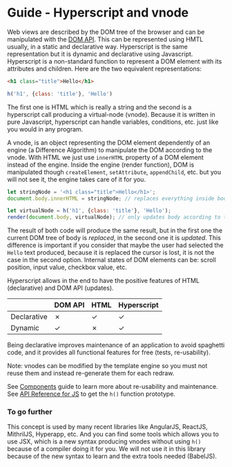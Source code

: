 # Guide - Hyperscript and vnode

Web views are described by the DOM tree of the browser and can be manipulated with the [DOM API](https://www.google.ch/search?q=dom+api). This can be represented using HMTL usually, in a static and declarative way. Hyperscript is the same representation but it is dynamic and declarative using Javascript. Hyperscript is a non-standard function to represent a DOM element with its attributes and children. Here are the two equivalent representations:

```html
<h1 class="title">Hello</h1>
```

```js
h('h1', {class: 'title'}, 'Hello')
```

The first one is HTML which is really a string and the second is a hyperscript call producing a virtual-node (vnode). Because it is written in pure Javascript, hyperscript can handle variables, conditions, etc. just like you would in any program.

A vnode, is an object representing the DOM element dependently of an engine (a Difference Algorithm) to manipulate the DOM according to the vnode. With HTML we just use `innerHTML` property of a DOM element instead of the engine. Inside the engine (render function), DOM is manipulated though `createElement`, `setAttribute`, `appendChild`, etc. but you will not see it, the engine takes care of it for you.

```js
let stringNode = '<h1 class="title">Hello</h1>';
document.body.innerHTML = stringNode; // replaces everything inside body no matter what
```

```js
let virtualNode = h('h1', {class: 'title'}, 'Hello');
render(document.body, virtualNode); // only updates body according to the previous content
```

The result of both code will produce the same result, but in the first one the current DOM tree of body is *replaced*, in the second one it is *updated*. This difference is important if you consider that maybe the user had selected the `Hello` text produced, because it is replaced the cursor is lost, it is not the case in the second option. Internal states of DOM elements can be: scroll position, input value, checkbox value, etc.

Hyperscript allows in the end to have the positive features of HTML (declarative) and DOM API (updates).

|              | DOM API | HTML | Hyperscript |
| ------------ | --------|------|------------ |
| Declarative  | ✗       | ✓    | ✓           |
| Dynamic      | ✓       | ✗    | ✓           |

Being declarative improves maintenance of an application to avoid spaghetti code, and it provides all functional features for free (tests, re-usability).

Note: vnodes can be modified by the template engine so you must not reuse them and instead re-generate them for each redraw.

See [Components](components.md) guide to learn more about re-usability and maintenance.
See [API Reference for JS](../reference/frontend-js.md) to get the `h()` function prototype.

### To go further

This concept is used by many recent libraries like AngularJS, ReactJS, MithrilJS, Hyperapp, etc. And you can find some tools which allows you to use JSX, which is a new syntax producing vnodes without using `h()` because of a compiler doing it for you. We will not use it in this library because of the new syntax to learn and the extra tools needed (BabelJS).
